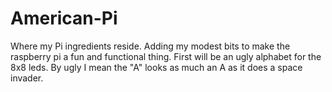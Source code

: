 # American-Pi
Where my Pi ingredients reside.
Adding my modest bits to make the raspberry pi a fun and functional thing. 
First will be an ugly alphabet for the 8x8 leds. By ugly I mean the "A" looks as much an A as it does a space invader. 

